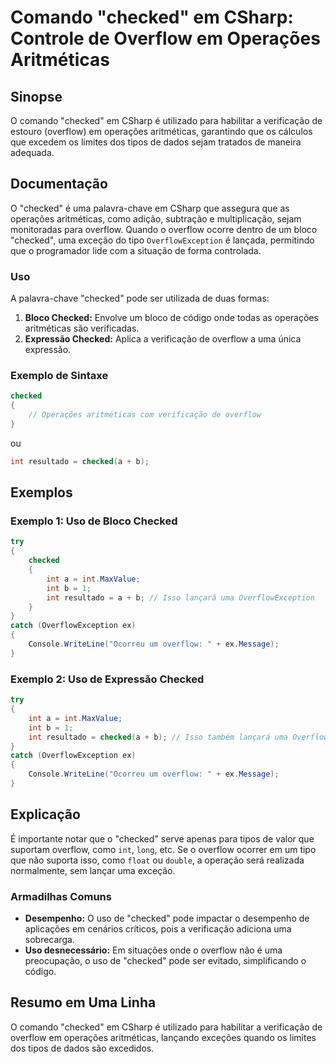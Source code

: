 <!--
Meta Description: # Comando "checked" em CSharp: Controle de Overflow em Operações Aritméticas ## Sinopse O comando "checked" em CSharp é utilizado para habilitar a ver...
Meta Keywords: checked, overflow, int, uma, csharp
-->

# Comando "checked" em CSharp: Controle de Overflow em Operações Aritméticas

## Sinopse
O comando "checked" em CSharp é utilizado para habilitar a verificação de estouro (overflow) em operações aritméticas, garantindo que os cálculos que excedem os limites dos tipos de dados sejam tratados de maneira adequada.

## Documentação
O "checked" é uma palavra-chave em CSharp que assegura que as operações aritméticas, como adição, subtração e multiplicação, sejam monitoradas para overflow. Quando o overflow ocorre dentro de um bloco "checked", uma exceção do tipo `OverflowException` é lançada, permitindo que o programador lide com a situação de forma controlada.

### Uso
A palavra-chave "checked" pode ser utilizada de duas formas:

1. **Bloco Checked:** Envolve um bloco de código onde todas as operações aritméticas são verificadas.
2. **Expressão Checked:** Aplica a verificação de overflow a uma única expressão.

### Exemplo de Sintaxe
```csharp
checked
{
    // Operações aritméticas com verificação de overflow
}
```
ou
```csharp
int resultado = checked(a + b);
```

## Exemplos
### Exemplo 1: Uso de Bloco Checked
```csharp
try
{
    checked
    {
        int a = int.MaxValue;
        int b = 1;
        int resultado = a + b; // Isso lançará uma OverflowException
    }
}
catch (OverflowException ex)
{
    Console.WriteLine("Ocorreu um overflow: " + ex.Message);
}
```

### Exemplo 2: Uso de Expressão Checked
```csharp
try
{
    int a = int.MaxValue;
    int b = 1;
    int resultado = checked(a + b); // Isso também lançará uma OverflowException
}
catch (OverflowException ex)
{
    Console.WriteLine("Ocorreu um overflow: " + ex.Message);
}
```

## Explicação
É importante notar que o "checked" serve apenas para tipos de valor que suportam overflow, como `int`, `long`, etc. Se o overflow ocorrer em um tipo que não suporta isso, como `float` ou `double`, a operação será realizada normalmente, sem lançar uma exceção.

### Armadilhas Comuns
- **Desempenho:** O uso de "checked" pode impactar o desempenho de aplicações em cenários críticos, pois a verificação adiciona uma sobrecarga.
- **Uso desnecessário:** Em situações onde o overflow não é uma preocupação, o uso de "checked" pode ser evitado, simplificando o código.

## Resumo em Uma Linha
O comando "checked" em CSharp é utilizado para habilitar a verificação de overflow em operações aritméticas, lançando exceções quando os limites dos tipos de dados são excedidos.